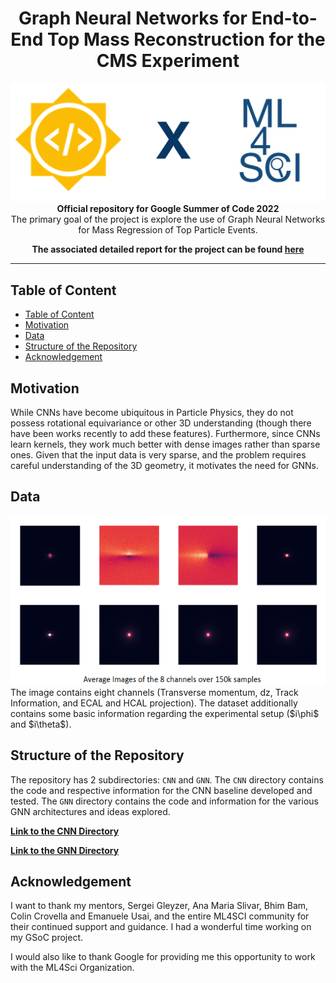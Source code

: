 <h1 align='center'> Graph Neural Networks for End-to-End Top Mass Reconstruction for the CMS Experiment </h1>

<div align='center'>
<img src='extras/logo.png' alt='logo' />
<strong>Official repository for Google Summer of Code 2022</strong><br>
The primary goal of the project is explore the use of Graph Neural Networks for Mass Regression of Top Particle Events. 

**The associated detailed report for the project can be found [here](https://medium.com/@JaiBardhan/google-summer-of-code-2022-with-ml4sci-e2e-top-mass-regression-using-graph-neural-networks-3268a091660b)** 

</div>

***
## Table of Content
- [Table of Content](#table-of-content)
- [Motivation](#motivation)
- [Data](#data)
- [Structure of the Repository](#structure-of-the-repository)
- [Acknowledgement](#acknowledgement)

## Motivation
While CNNs have become ubiquitous in Particle Physics, they do not possess rotational equivariance or other 3D understanding (though there have been works recently to add these features). Furthermore, since CNNs learn kernels, they work much better with dense images rather than sparse ones. Given that the input data is very sparse, and the problem requires careful understanding of the 3D geometry, it motivates the need for GNNs. 

## Data
<div align='center'><img src='CNN/extras/cnn_data.png'/></div>
The image contains eight channels (Transverse momentum, dz, Track Information, and ECAL and HCAL projection). The dataset additionally contains some basic information regarding the experimental setup ($i\phi$ and $i\theta$).

## Structure of the Repository

The repository has 2 subdirectories: `CNN` and `GNN`. The `CNN` directory contains the code and respective information for the CNN baseline developed and tested. The `GNN` directory contains the code and information for the various GNN architectures and ideas explored.

**[Link to the CNN Directory](CNN/)**

**[Link to the GNN Directory](GNN/)**

## Acknowledgement
I want to thank my mentors, Sergei Gleyzer, Ana Maria Slivar, Bhim Bam, Colin Crovella and Emanuele Usai, and the entire ML4SCI community for their continued support and guidance. I had a wonderful time working on my GSoC project.

I would also like to thank Google for providing me this opportunity to work with the ML4Sci Organization.